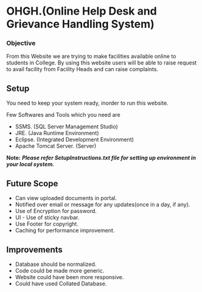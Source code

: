 # OHGH.(Online Help Desk and Grievance Handling System)

### Objective
  From this Website we are trying to make facilities available online to students in College.
By using this website users will be able to raise request to avail facility from Facility Heads and can raise complaints.

## Setup
  You need to keep your system ready, inorder to run this website.
 
Few Softwares and Tools which you need are
  * SSMS. (SQL Server Management Studio)
  * JRE. (Java Runtime Environment)
  * Eclipse. (Integrated Development Environment)
  * Apache Tomcat Server. (Server)
  
__Note:__ ***Please refer SetupInstructions.txt file for setting up environment in your local system.***

## Future Scope
  * Can view uploaded documents in portal.
  * Notified over email or message for any updates(once in a day, if any).
  * Use of Encryption for password.
  * UI - Use of sticky navbar.
  * Use Footer for copyright.
  * Caching for performance improvement.

## Improvements
  * Database should be normalized.
  * Code could be made more generic.
  * Website could have been more responsive.
  * Could have used Collated Database.
